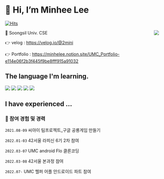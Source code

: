 # 👋 Hi, I’m Minhee Lee
[![Hits](https://hits.seeyoufarm.com/api/count/incr/badge.svg?url=https%3A%2F%2Fgithub.com%2Fhaesoo9410&count_bg=%23EB8B10&title_bg=%23684327&icon=&icon_color=%23E7E7E7&title=VISIT&edge_flat=false)](https://github.com/haesoo9410)

<img align='right' src="http://mazassumnida.wtf/api/v2/generate_badge?boj=minhee020">

🏫 Soongsil Univ. CSE
  
👉 velog : https://velog.io/@2mini   

👉 Portfolio : https://minhelee.notion.site/UMC_Portfolio-e114e06f2b3f445f9be8fff915a91032

## The language I'm learning.
<img src="https://img.shields.io/badge/C++-00599C?style=flat&logo=C++&logoColor=white"> <img src="https://img.shields.io/badge/Python-3776AB?style=flat&logo=Python&logoColor=white"> <img src="https://img.shields.io/badge/Kotlin-7F52FF?style=flat&logo=Kotlin&logoColor=white"> <img src="https://img.shields.io/badge/JAVA-007396?style=flat&logo=Java&logoColor=white"> <img src="https://img.shields.io/badge/C-A8B9CC?style=flat&logo=C&logoColor=white">
## I have experienced ...

### 🕋 참여 경험 및 경력

`2021.08-09` 씨아이 팀프로젝트_구글 공룡게임 만들기

`2022.01-03` 42서울 라피신 6기 2차 참여

`2022.03-07` UMC android Flo 클론코딩

`2022.03-08` 42서울 본과정 참여

`2022.07-` UMC 헬퍼 어플 안드로이드 파트 참여
